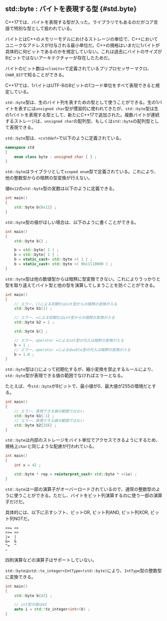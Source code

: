 ## std::byte : バイトを表現する型 {#std.byte}

C++17では、バイトを表現する型が入った。ライブラリでもあるのだがコア言語で特別な型として扱われている。

バイトとはC++のメモリーモデルにおけるストレージの単位で、C++においてユニークなアドレスが付与される最小単位だ。C++の規格はいまだに1バイトが具体的に何ビットであるのかを規定していない。これは過去にバイトのサイズが8ビットではないアーキテクチャーが存在したためだ。

バイトのビット数は`<climits>`で定義されているプリプロセッサーマクロ、`CHAR_BIT`で知ることができる。

C++17では、1バイトはUTF-8の8ビットの1コード単位をすべて表現できると規定している。

`std::byte`型は、生のバイト列を表すための型として使うことができる。生の1バイトを表すには`unsigned char`型が慣習的に使われてきたが、`std::byte`型は生の1バイトを表現する型として、新たにC++17で追加された。複数バイトが連続するストレージは、`unsigned char`の配列型、もしくは`std::byte`の配列型として表現できる。

`std::byte`型は、`<cstddef>`で以下のように定義されている。

~~~c++
namespace std
{
    enum class byte : unsigned char { } ;
}
~~~

`std::byte`はライブラリとして`scoped enum`型で定義されている。これにより、他の整数型からの暗黙の型変換が行えない。

値`0x12`の`std::byte`型の変数は以下のように定義できる。

~~~cpp
int main()
{
    std::byte b{0x12} ;
}
~~~

`std::byte`型の値がほしい場合は、以下のように書くことができる。

~~~cpp
int main()
{
    std::byte b{} ;

    b = std::byte( 1 ) ;
    b = std::byte{ 1 } ;
    b = static_cast< std::byte >( 1 ) ;
    b = static_cast< std::byte >( 0b11110000 ) ;
}
~~~

`std::byte`型は他の数値型からは暗黙に型変換できない。これによりうっかりと型を取り違えてバイト型と他の型を演算してしまうことを防ぐことができる。

~~~c++
int main()
{
    // エラー、()による初期化はint型からの暗黙の変換が入る
    std::byte b1(1) ;

    // エラー、=による初期化はint型からの暗黙の変換が入る
    std::byte b2 = 1 ;

    std::byte b{} ;

    // エラー、operator =によるint型の代入は暗黙の変換が入る
    b = 1 ;
    // エラー、operator =によるdouble型の代入は暗黙の変換が入る
    b = 1.0 ;
}
~~~

`std::byte`型は`{}`によって初期化するが、縮小変換を禁止するルールにより、`std::byte`型が表現できる値の範囲でなければエラーとなる。

たとえば、今`std::byte`が8ビットで、最小値が0、最大値が255の環境だとする。

~~~cpp
int main()
{
    // エラー、表現できる値の範囲ではない
    std::byte b1{-1} ;
    // エラー、表現できる値の範囲ではない
    std::byte b2{256} ;
}
~~~

`std::byte`は内部のストレージをバイト単位でアクセスできるようにするため、規格上`char`と同じような配慮が行われている。

~~~cpp
int main()
{
    int x = 42 ;

    std::byte * rep = reinterpret_cast< std::byte * >(&x) ;
}
~~~

`std::byte`は一部の演算子がオーバーロードされているので、通常の整数型のように使うことができる。ただし、バイトをビット列演算するのに使う一部の演算子だけだ。

具体的には、以下に示すシフト、ビットOR, ビット列AND, ビット列XOR, ビット列NOTだ。

~~~
<<= << 
>>= >>
|=  |
&=  &
^=  ^
~
~~~

四則演算などの演算子はサポートしていない。

`std::byteはstd::to_integer<IntType>(std::byte)`により、`IntType`型の整数型に変換できる。

~~~cpp
int main()
{
    std::byte b{42} ;

    // int型の値は42
    auto i = std::to_integer<int>(b) ;
}
~~~
